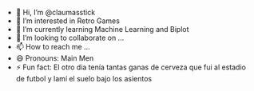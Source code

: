 - 👋 Hi, I’m @claumasstick
- 👀 I’m interested in Retro Games
- 🌱 I’m currently learning Machine Learning and Biplot
- 💞️ I’m looking to collaborate on ...
- 📫 How to reach me ...
- 😄 Pronouns: Main Men
- ⚡ Fun fact: El otro dia tenía tantas ganas de cerveza que fui al estadio de futbol y lamí el suelo bajo los asientos

<!---
claumasstick/claumasstick is a ✨ special ✨ repository because its `README.md` (this file) appears on your GitHub profile.
You can click the Preview link to take a look at your changes.
--->

